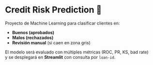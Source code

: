 # Credit Risk Prediction 🚀

Proyecto de Machine Learning para clasificar clientes en:
- **Buenos (aprobados)**
- **Malos (rechazados)**
- **Revisión manual** (si caen en zona gris)

El modelo será evaluado con múltiples métricas (ROC, PR, KS, bad rate)  
y se desplegará en **Streamlit** con consulta por `loan-id`.
